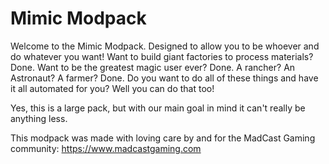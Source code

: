 # Mimic Modpack
Welcome to the Mimic Modpack. Designed to allow you to be whoever and do whatever you want! Want to build giant factories to process materials? Done. Want to be the greatest magic user ever? Done. A rancher? An Astronaut? A farmer? Done. Do you want to do all of these things and have it all automated for you? Well you can do that too!

 

Yes, this is a large pack, but with our main goal in mind it can't really be anything less.

 

This modpack was made with loving care by and for the MadCast Gaming community: https://www.madcastgaming.com
